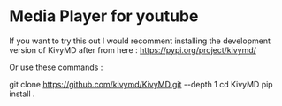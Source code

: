 # Media Player for youtube

If you want to try this out I would recomment installing the development version of KivyMD after from here :
https://pypi.org/project/kivymd/

Or use these commands :

git clone https://github.com/kivymd/KivyMD.git --depth 1
cd KivyMD
pip install .
